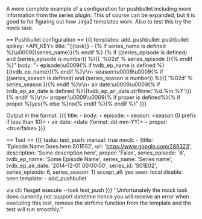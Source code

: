 A more complete example of a configuration for pushbullet including more information from the series plugin. This of course can be expanded, but it is good to for figuring out how Jinja2 templates work. Also to test this try the mock task.

== Pushbullet configuration ==
{{{
templates:
  add_pushbullet:
    pushbullet:
    apikey: <API_KEY>
    title: "{{task}} - {% if series_name is defined %}\u0009{{series_name}}{% endif %} {% if ((series_episode is defined) and (series_episode is number)) %}{{ '%02d' % series_episode }}{% endif %}"
    body: "‣ episode:\u0009{% if tvdb_ep_name is defined %}{{tvdb_ep_name}}{% endif %}\r\n‣ season:\u0009\u0009{% if ((series_season is defined) and (series_season is number)) %}{{ '%02d' % series_season }}{% endif %}\r\n‣ air         date:\u0009\u0009{% if tvdb_ep_air_date is defined %}{{tvdb_ep_air_date.strftime('%d.%m.%Y')}}{% endif %}\r\n‣ proper:\u0009\u0009{% if proper is defined%}{% if proper %}yes{% else %}no{% endif %}{% endif %}"
}}}

Output in the format:
{{{
title: <Task name> - <Series Name> <Episode Number>
body:
  ‣ episode: <episode name>
  ‣ season: <season (0 prefix if less than 10)>
  ‣ air date: <date (format: dd-mm-YY)>
  ‣ proper: <true/false>
}}}

== Test ==
{{{
tasks:
  test_push:
    manual: true
    mock:
      - {title: 'Episode.Name.Goes.here.S01E02', url: 'https://www.google.com/289323', description: 'Some description here', proper: 'False', series_episode: '6', tvdb_ep_name: 'Some Episode Name', series_name: 'Series name', tvdb_ep_air_date: '2014-12-01 00:00:00', series_id: 'S01E02', series_episode: 6, series_season: 1}
    accept_all: yes
    seen: local
    disable: seen
    template:
      - add_pushbullet

via cli: flexget execute --task test_push
}}}
''Unfortunately the mock task does currently not support datetime hence you will receive an error when executing this test, remove the strftime function from the template and the test will run smoothly.''